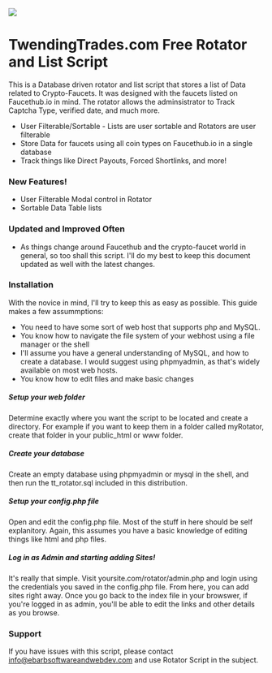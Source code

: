 [![](http://twendingtrades.com/wp-content/uploads/sites/7/2017/12/twending-trades-logo2-500x287-300x172.png)](http://twendingtrades.com)
# TwendingTrades.com Free Rotator and List Script
This is a Database driven rotator and list script that stores a list of Data related to Crypto-Faucets. It was designed 
with the faucets listed on Faucethub.io in mind. The rotator allows the adminsistrator to Track Captcha Type, 
verified date, and much more. 

  - User Filterable/Sortable - Lists are user sortable and Rotators are user filterable
  - Store Data for faucets using all coin types on Faucethub.io in a single database 
  - Track things like Direct Payouts, Forced Shortlinks, and more!

### New Features!

  - User Filterable Modal control in Rotator
  - Sortable Data Table lists 


### Updated and Improved Often 
 - As things change around Faucethub and the crypto-faucet world in general, so too shall this script. I'll do my best to keep this document updated as well with the latest changes. 


### Installation

With the novice in mind, I'll try to keep this as easy as possible. This guide makes a few assummptions:
* You need to have some sort of web host that supports php and MySQL. 
* You know how to navigate the file system of your webhost using a file manager or the shell 
* I'll assume you have a general understanding of MySQL, and how to create a database. I would suggest using phpmyadmin, as that's widely available on most web hosts. 
* You know how to edit files and make basic changes

##### Setup  your web folder
Determine exactly where you want the script to be located and create a directory. For example if you want to keep them in a folder called myRotator, create that folder in your public_html or www folder. 
##### Create your database
Create an empty database using phpmyadmin or mysql in the shell, and then run the tt_rotator.sql included in this distribution.
##### Setup your config.php file
Open and edit the config.php file. Most of the stuff in here should be self explanitory. Again, this assumes you have a basic knowledge of editing things like html and php files. 

##### Log in as Admin and starting adding Sites!
It's really that simple. Visit yoursite.com/rotator/admin.php and login using the credentials you saved in the config.php file. From here, you can add sites right away. Once you go back to the index file in your browswer, if you're logged in as admin, you'll be able to edit the links and other details as you browse. 

### Support
If you have issues with this script, please contact info@ebarbsoftwareandwebdev.com and use Rotator Script in the subject. 


